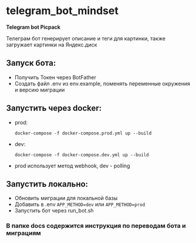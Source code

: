 # telegram_bot_mindset

**Telegram bot Picpack**

Телеграм бот генерирует описание и теги для картинки, также загружает картинки на Яндекс.диск

## Запуск бота:
- Получить Токен через BotFather
- Создать файл .env из env.example, поменять переменные окружения и версию миграции

## Запустить через docker:
- prod: 
    ```
    docker-compose -f docker-compose.prod.yml up --build
    ```
- dev: 
    ```
    docker-compose -f docker-compose.dev.yml up --build
    ```
- prod использует метод webhook, dev - polling

## Запустить локально:
- Обновить миграции для локальной базы
- Добавить в .env `APP_METHOD=dev` или `APP_METHOD=prod`
- Запустить бот через run_bot.sh

### В папке docs содержится инструкция по переводам бота и миграциям



